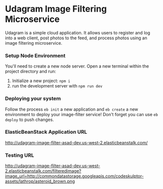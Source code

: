 # Udagram Image Filtering Microservice

Udagram is a simple cloud application. It allows users to register and log into a web client, post photos to the feed, and process photos using an image filtering microservice.

### Setup Node Environment

You'll need to create a new node server. Open a new terminal within the project directory and run:

1. Initialize a new project: `npm i`
2. run the development server with `npm run dev`



### Deploying your system

Follow the process `eb init` a new application and `eb create` a new environment to deploy your image-filter service! Don't forget you can use `eb deploy` to push changes.


### ElasticBeanStack Application URL

http://udagram-image-filter-asad-dev.us-west-2.elasticbeanstalk.com/


### Testing URL

http://udagram-image-filter-asad-dev.us-west-2.elasticbeanstalk.com/filteredimage?image_url=http://commondatastorage.googleapis.com/codeskulptor-assets/lathrop/asteroid_brown.png

